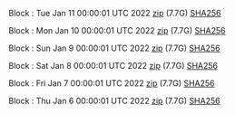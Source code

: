 Block [](https://insight.dash.org/insight/block/): Tue Jan 11 00:00:01 UTC 2022 [zip](https://dash-bootstrap.ams3.digitaloceanspaces.com/mainnet/2022-01-11/bootstrap.dat.zip) (7.7G) [SHA256](https://dash-bootstrap.ams3.digitaloceanspaces.com/mainnet/2022-01-11/sha256.txt)

Block [](https://insight.dash.org/insight/block/): Mon Jan 10 00:00:01 UTC 2022 [zip](https://dash-bootstrap.ams3.digitaloceanspaces.com/mainnet/2022-01-10/bootstrap.dat.zip) (7.7G) [SHA256](https://dash-bootstrap.ams3.digitaloceanspaces.com/mainnet/2022-01-10/sha256.txt)

Block [](https://insight.dash.org/insight/block/): Sun Jan  9 00:00:01 UTC 2022 [zip](https://dash-bootstrap.ams3.digitaloceanspaces.com/mainnet/2022-01-09/bootstrap.dat.zip) (7.7G) [SHA256](https://dash-bootstrap.ams3.digitaloceanspaces.com/mainnet/2022-01-09/sha256.txt)

Block [](https://insight.dash.org/insight/block/): Sat Jan  8 00:00:01 UTC 2022 [zip](https://dash-bootstrap.ams3.digitaloceanspaces.com/mainnet/2022-01-08/bootstrap.dat.zip) (7.7G) [SHA256](https://dash-bootstrap.ams3.digitaloceanspaces.com/mainnet/2022-01-08/sha256.txt)

Block [](https://insight.dash.org/insight/block/): Fri Jan  7 00:00:01 UTC 2022 [zip](https://dash-bootstrap.ams3.digitaloceanspaces.com/mainnet/2022-01-07/bootstrap.dat.zip) (7.7G) [SHA256](https://dash-bootstrap.ams3.digitaloceanspaces.com/mainnet/2022-01-07/sha256.txt)

Block [](https://insight.dash.org/insight/block/): Thu Jan  6 00:00:01 UTC 2022 [zip](https://dash-bootstrap.ams3.digitaloceanspaces.com/mainnet/2022-01-06/bootstrap.dat.zip) (7.7G) [SHA256](https://dash-bootstrap.ams3.digitaloceanspaces.com/mainnet/2022-01-06/sha256.txt)
